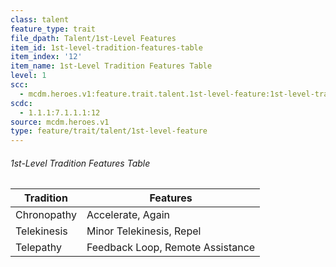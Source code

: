 ```yaml
---
class: talent
feature_type: trait
file_dpath: Talent/1st-Level Features
item_id: 1st-level-tradition-features-table
item_index: '12'
item_name: 1st-Level Tradition Features Table
level: 1
scc:
  - mcdm.heroes.v1:feature.trait.talent.1st-level-feature:1st-level-tradition-features-table
scdc:
  - 1.1.1:7.1.1.1:12
source: mcdm.heroes.v1
type: feature/trait/talent/1st-level-feature
---
```


###### 1st-Level Tradition Features Table

| Tradition   | Features                         |
| ----------- | -------------------------------- |
| Chronopathy | Accelerate, Again                |
| Telekinesis | Minor Telekinesis, Repel         |
| Telepathy   | Feedback Loop, Remote Assistance |
